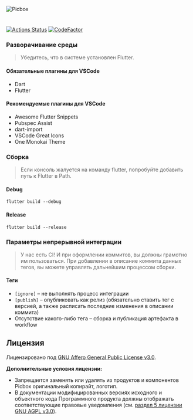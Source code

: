 ![Picbox](https://user-images.githubusercontent.com/25152332/71856627-9b5e7100-30f5-11ea-8050-4a883f518222.png)
#
[![Actions Status](https://github.com/oneLab-Projects/picbox/workflows/build/badge.svg)](https://github.com/oneLab-Projects/picbox/actions)
[![CodeFactor](https://www.codefactor.io/repository/github/onelab-projects/picbox/badge)](https://www.codefactor.io/repository/github/onelab-projects/picbox)

### Разворачивание среды
> Убедитесь, что в системе установлен Flutter.

#### Обязательные плагины для VSCode
- Dart
- Flutter

#### Рекомендуемые плагины для VSCode
- Awesome Flutter Snippets
- Pubspec Assist
- dart-import
- VSCode Great Icons
- One Monokai Theme

### Сборка
> Если консоль жалуется на команду flutter, попробуйте добавить путь к Flutter в Path.

#### Debug
```shell
flutter build --debug
```

#### Release
```shell
flutter build --release
```

### Параметры непрерывной интеграции
> У нас есть CI! И при оформлении коммитов, вы должны грамотно им пользоваться.
> При добавлении в описание коммита данных тегов, вы можете управлять дальнейшим процессом сборки.

#### Теги
- `[ignore]` – не выполнять процесс интеграции
- `[publish]` – опубликовать как релиз (обязательно ставить тег с версией, а также расписать последние изменения в описании коммита)
- Отсутствие какого-либо тега – сборка и публикация артефакта в workflow

## Лицензия

Лицензировано под [GNU Affero General Public License v3.0](https://github.com/oneLab-Projects/picbox/blob/master/LICENSE).

**Дополнительные условия лицензии:**

* Запрещается заменять или удалять из продуктов и компонентов Picbox оригинальный копирайт, логотип.
* В документации модифицированных версиях исходного и объектного кода Программного продукта должны отображать соответствующие правовые уведомления (см. [раздел 5 лицензии GNU AGPL v3.0](https://github.com/oneLab-Projects/picbox/blob/master/LICENSE#L196)).

